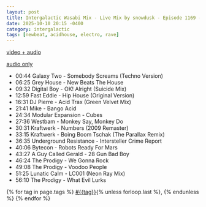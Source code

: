 ```yaml
---
layout: post
title: Intergalactic Wasabi Mix - Live Mix by snowdusk - Episode 1169 - aNONradio.net - 2025/10/04 
date: 2025-10-10 20:15 -0400
category: intergalactic
tags: [newbeat, acidhouse, electro, rave]
---
```


[video + audio](https://toobnix.org/w/iCz1SFw5WdgReqLVcPMiXc)

[audio only](https://archives.anonradio.net/202510042300_snowdusk.mp3)

* 00:44 Galaxy Two - Somebody Screams (Techno Version)
* 06:25 Grey House - New Beats The House
* 09:32 Digital Boy - OK! Alright (Suicide Mix)
* 12:59 Fast Eddie - Hip House (Original Version)
* 16:31 DJ Pierre - Acid Trax (Green Velvet Mix)
* 21:41 Mike - Bango Acid
* 24:34 Modular Expansion - Cubes
* 27:36 Westbam - Monkey Say, Monkey Do
* 30:31 Kraftwerk - Numbers (2009 Remaster)
* 33:15 Kraftwerk - Boing Boom Tschak (The Parallax Remix)
* 36:35 Underground Resistance - Intersteller Crime Report
* 40:06 Bytecon - Robots Ready For Mars
* 43:27 A Guy Called Gerald - 28 Gun Bad Boy
* 46:24 The Prodigy - We Gonna Rock
* 49:08 The Prodigy - Voodoo People
* 51:25 Lunatic Calm - LC001 (Neon Ray Mix)
* 56:10 The Prodigy - What Evil Lurks

<p>
  {% for tag in page.tags %}
  <a class="post" href="/tag/{{tag}}">#{{tag}}</a>{% unless forloop.last %}, {% endunless %}
  {% endfor %}
</p>
